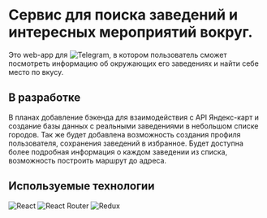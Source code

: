 # Сервис для поиска заведений и интересных мероприятий вокруг.

Это web-app для ![Telegram](https://img.shields.io/badge/Telegram-2CA5E0?style=for-the-badge&logo=telegram&logoColor=white), в котором пользователь сможет посмотреть информацию об окружающих его заведениях и найти себе место по вкусу.

## В разработке

В планах добавление бэкенда для взаимодействия с API Яндекс-карт и создание базы данных с реальными заведениями в небольшом списке городов. Так же будет добавлена возможность создания профиля пользователя, сохранения заведений в избранное. Будет доступна более подробная информация о каждом заведении из списка, возможность построить маршрут до адреса.

## Используемые технологии
![React](https://img.shields.io/badge/react-%2320232a.svg?style=for-the-badge&logo=react&logoColor=%2361DAFB)
![React Router](https://img.shields.io/badge/React_Router-CA4245?style=for-the-badge&logo=react-router&logoColor=white)
![Redux](https://img.shields.io/badge/redux-%23593d88.svg?style=for-the-badge&logo=redux&logoColor=white)
